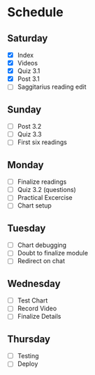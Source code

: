 # Schedule

## Saturday
* [X] Index
* [X] Videos
* [X] Quiz 3.1
* [X] Post 3.1
* [ ] Saggitarius reading edit 

## Sunday
* [ ] Post 3.2
* [ ] Quiz 3.3
* [ ] First six readings

## Monday 
* [ ] Finalize readings
* [ ] Quiz 3.2 (questions)
* [ ] Practical Excercise
* [ ] Chart setup

## Tuesday
* [ ] Chart debugging
* [ ] Doubt to finalize module
* [ ] Redirect on chat

## Wednesday
* [ ] Test Chart
* [ ] Record Video
* [ ] Finalize Details

## Thursday
* [ ] Testing
* [ ] Deploy
